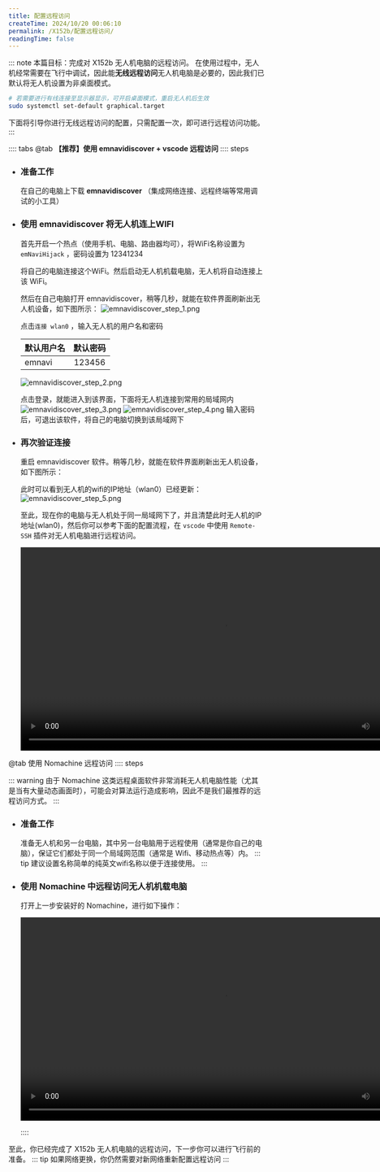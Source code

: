```yaml
---
title: 配置远程访问
createTime: 2024/10/20 00:06:10
permalink: /X152b/配置远程访问/
readingTime: false
---
```


::: note 本篇目标：完成对 X152b 无人机电脑的远程访问。
在使用过程中，无人机经常需要在飞行中调试，因此能**无线远程访问**无人机电脑是必要的，因此我们已默认将无人机设置为非桌面模式。

```bash
# 若需要进行有线连接至显示器显示，可开启桌面模式，重启无人机后生效
sudo systemctl set-default graphical.target
```
下面将引导你进行无线远程访问的配置，只需配置一次，即可进行远程访问功能。
:::

:::: tabs
@tab **【推荐】使用 emnavidiscover + vscode 远程访问**
:::: steps
- ### 准备工作
    在自己的电脑上下载 **emnavidiscover** （集成网络连接、远程终端等常用调试的小工具）

    <LinkCard title="点击下载 emnavidiscover" href="http://file.emnavi.tech/emnavi_tools/discover/" > </LinkCard> 

- ### 使用 emnavidiscover 将无人机连上WIFI

    首先开启一个热点（使用手机、电脑、路由器均可），将WiFi名称设置为 `emNaviHijack` ，密码设置为 12341234
    
    将自己的电脑连接这个WiFi。然后启动无人机机载电脑，无人机将自动连接上该 WiFi。

    然后在自己电脑打开 emnavidiscover，稍等几秒，就能在软件界面刷新出无人机设备，如下图所示：
    ![emnavidiscover_step_1.png](https://file.emnavi.tech/MEDIA_ASSETS/X152b/emnavidiscover_step_1.png)

    点击`连接 wlan0` ，输入无人机的用户名和密码

    | 默认用户名        | 默认密码        |
    | ------------- |:-------------:|
    | emnavi      | 123456 |

    ![emnavidiscover_step_2.png](https://file.emnavi.tech/MEDIA_ASSETS/X152b/emnavidiscover_step_2.png)

    点击登录，就能进入到该界面，下面将无人机连接到常用的局域网内
    ![emnavidiscover_step_3.png](https://file.emnavi.tech/MEDIA_ASSETS/X152b/emnavidiscover_step_3.png)
    ![emnavidiscover_step_4.png](https://file.emnavi.tech/MEDIA_ASSETS/X152b/emnavidiscover_step_4.png)
    输入密码后，可退出该软件，将自己的电脑切换到该局域网下

- ### 再次验证连接
    重启 emnavidiscover 软件。稍等几秒，就能在软件界面刷新出无人机设备，如下图所示：

    此时可以看到无人机的wifi的IP地址（wlan0）已经更新：
    ![emnavidiscover_step_5.png](https://file.emnavi.tech/MEDIA_ASSETS/X152b/emnavidiscover_step_5.png)

    至此，现在你的电脑与无人机处于同一局域网下了，并且清楚此时无人机的IP地址(wlan0)，然后你可以参考下面的配置流程，在 `vscode` 中使用 `Remote-SSH` 插件对无人机电脑进行远程访问。

    <div>
    <video width="800" controls>
        <source src="https://file.emnavi.tech/MEDIA_ASSETS/X152b/vscode-ssh.mp4" type="video/mp4" />
        您的浏览器不支持 video 标签。
    </video>
    </div>


@tab 使用 Nomachine 远程访问
:::: steps

::: warning 由于 Nomachine 这类远程桌面软件非常消耗无人机电脑性能（尤其是当有大量动态画面时），可能会对算法运行造成影响，因此不是我们最推荐的远程访问方式。
:::
- ### 准备工作
    准备无人机和另一台电脑，其中另一台电脑用于远程使用（通常是你自己的电脑），保证它们都处于同一个局域网范围（通常是 Wifi、移动热点等）内。
    ::: tip 建议设置名称简单的纯英文wifi名称以便于连接使用。
    :::

- ### 使用 Nomachine 中远程访问无人机机载电脑
    <LinkCard title="点击下载 Nomachine" href="https://file.emnavi.tech/common_tools/Nomachine/nomachine_9.1.24_6_amd64.deb" > </LinkCard>

    打开上一步安装好的 Nomachine，进行如下操作：
    <div>
    <video width="800" controls>
        <source src="https://file.emnavi.tech/MEDIA_ASSETS/X152b/nomachine_add_drone.mp4" type="video/mp4" />
        您的浏览器不支持 video 标签。
    </video>
    </div>

    <LinkCard title="点击排查 Nomachine 常见问题" href="/X152b/电脑问题排查/Nomachine远程工具问题/" > </LinkCard>
::::

至此，你已经完成了 X152b 无人机电脑的远程访问，下一步你可以进行飞行前的准备。
::: tip 如果网络更换，你仍然需要对新网络重新配置远程访问
::: 
